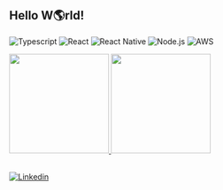 
## Hello W🌎rld!

![Typescript](https://img.shields.io/badge/TypeScript-007ACC?style=for-the-badge&logo=typescript&logoColor=white)
![React](https://img.shields.io/badge/React-20232A?style=for-the-badge&logo=react&logoColor=61DAFB)
![React Native](https://img.shields.io/badge/React_Native-20232A?style=for-the-badge&logo=react&logoColor=61DAFB)
![Node.js](https://img.shields.io/badge/Node.js-43853D?style=for-the-badge&logo=node.js&logoColor=white)
![AWS](https://img.shields.io/badge/Amazon_AWS-232F3E?style=for-the-badge&logo=amazon-aws&logoColor=white)

<div>
  <a href="https://github.com/ManuCoutinho">
  <img height="180em" src="https://github-readme-stats.vercel.app/api?username=voigtito&show_icons=true&theme=merko"/>
  <img height="180em" src="https://github-readme-stats.vercel.app/api/top-langs/?username=voigtito&layout=compact&langs_count=8&theme=merko"/>
</div>

<br>

[![Linkedin](https://img.shields.io/badge/LinkedIn-0077B5?style=for-the-badge&logo=linkedin&logoColor=white)](https://www.linkedin.com/in/gustavo-voigt-129406106/)
